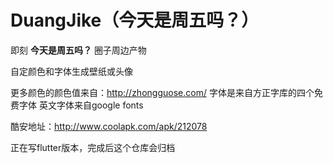 # DuangJike（今天是周五吗？）
即刻 **今天是周五吗？** 圈子周边产物

自定颜色和字体生成壁纸或头像

更多颜色的颜色值来自：http://zhongguose.com/
字体是来自方正字库的四个免费字体
英文字体来自google fonts

酷安地址：http://www.coolapk.com/apk/212078

正在写flutter版本，完成后这个仓库会归档
